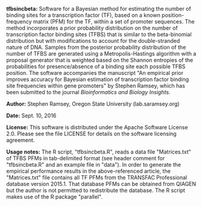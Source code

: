 **tfbsincbeta:** Software for a Bayesian method for estimating the number of 
binding sites for a transcription factor (TF), based on a known position-frequency
matrix (PFM) for the TF, within a set of promoter sequences. The method
incorporates a prior probability distribution on the number of transcription 
factor binding sites (TFBS) that is similar to the beta-binomial distribution
but with modifications to account for the double-stranded nature of DNA. Samples
from the posterior probability distribution of the number of TFBS are generated
using a Metropolis-Hastings algorithm with a proposal generator that is weighted
based on the Shannon entropies of the probabilities for presence/absence of
a binding site each possible TFBS position. The software accompanies the 
manuscript "An empirical prior improves accuracy for Bayesian estimation of 
transcription factor binding site frequencies within gene promoters" by
Stephen Ramsey, which has been submitted to the journal *Bioinformatics and
Biology Insights.*

**Author:**  Stephen Ramsey, Oregon State University (lab.saramsey.org)

**Date:**  Sept. 10, 2016

**License:** This software is distributed under the Apache Software License 2.0.
Please see the file LICENSE for details on the software licensing
agreement.

**Usage notes:** The R script, "tfbsincbeta.R", reads a data file "Matrices.txt" of
TFBS PFMs in tab-delimited format (see header comment for "tfbsincbeta.R" and an
example file in "data"). In order to generate the empirical performance results
in the above-referenced article, the "Matrices.txt" file contains all TF PFMs
from the TRANSFAC Professional database version 2015.1. That database PFMs can
be obtained from QIAGEN but the author is not permitted to redistribute the
database. The R script makes use of the R package "parallel".


